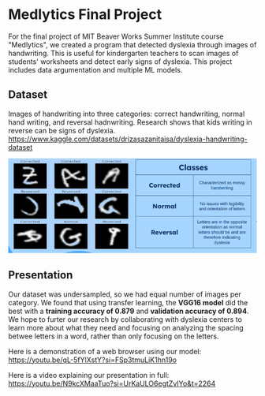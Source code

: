 # Medlytics Final Project
For the final project of MIT Beaver Works Summer Institute course "Medlytics", we created a program that detected dyslexia through images of handwriting. This is useful for kindergarten teachers to scan images of students' worksheets and detect early signs of dyslexia. This project includes data argumentation and multiple ML models.

## Dataset
Images of handwriting into three categories: correct handwriting, normal hand writing, and reversal hadnwriting. Research shows that kids writing in reverse can be signs of dyslexia. 
https://www.kaggle.com/datasets/drizasazanitaisa/dyslexia-handwriting-dataset

![The dataset we used](https://github.com/angellicodigo/MedlyticsFinalProject/blob/main/Dataset.png)

## Presentation
Our dataset was undersampled, so we had equal number of images per category. We found that using transfer learning, the **VGG16 model** did the best with a **training accuracy of 0.879** and **validation accuracy of 0.894**. We hope to furter our research by collaborating with dyslexia centers to learn more about what they need and focusing on analyzing the spacing betwee letters in a word, rather than only focusing on the letters.

Here is a demonstration of a web browser using our model: https://youtu.be/qL-5fYlXstY?si=FSp3tmuLiK1hn19o

Here is a video explaining our presentation in full: https://youtu.be/N9kcXMaaTuo?si=UrKaULO6egtZvIYo&t=2264
